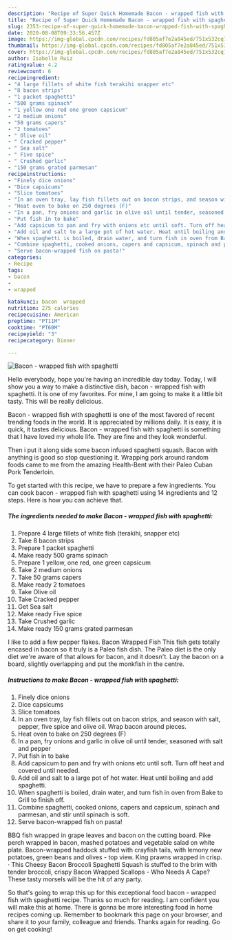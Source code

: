 ```yaml
---
description: "Recipe of Super Quick Homemade Bacon - wrapped fish with spaghetti"
title: "Recipe of Super Quick Homemade Bacon - wrapped fish with spaghetti"
slug: 2353-recipe-of-super-quick-homemade-bacon-wrapped-fish-with-spaghetti
date: 2020-08-08T09:33:56.457Z
image: https://img-global.cpcdn.com/recipes/fd805af7e2a845ed/751x532cq70/bacon-wrapped-fish-with-spaghetti-recipe-main-photo.jpg
thumbnail: https://img-global.cpcdn.com/recipes/fd805af7e2a845ed/751x532cq70/bacon-wrapped-fish-with-spaghetti-recipe-main-photo.jpg
cover: https://img-global.cpcdn.com/recipes/fd805af7e2a845ed/751x532cq70/bacon-wrapped-fish-with-spaghetti-recipe-main-photo.jpg
author: Isabelle Ruiz
ratingvalue: 4.2
reviewcount: 6
recipeingredient:
- "4 large fillets of white fish terakihi snapper etc"
- "8 bacon strips"
- "1 packet spaghetti"
- "500 grams spinach"
- "1 yellow one red one green capsicum"
- "2 medium onions"
- "50 grams capers"
- "2 tomatoes"
- " Olive oil"
- " Cracked pepper"
- " Sea salt"
- " Five spice"
- " Crushed garlic"
- "150 grams grated parmesan"
recipeinstructions:
- "Finely dice onions"
- "Dice capsicums"
- "Slice tomatoes"
- "In an oven tray, lay fish fillets out on bacon strips, and season with salt, pepper, five spice and olive oil. Wrap bacon around pieces."
- "Heat oven to bake on 250 degrees (F)"
- "In a pan, fry onions and garlic in olive oil until tender, seasoned with salt and pepper"
- "Put fish in to bake"
- "Add capsicum to pan and fry with onions etc until soft. Turn off heat and covered until needed."
- "Add oil and salt to a large pot of hot water. Heat until boiling and add spaghetti."
- "When spaghetti is boiled, drain water, and turn fish in oven from Bake to Grill to finish off."
- "Combine spaghetti, cooked onions, capers and capsicum, spinach and parmesan, and stir until spinach is soft."
- "Serve bacon-wrapped fish on pasta!"
categories:
- Recipe
tags:
- bacon
- 
- wrapped

katakunci: bacon  wrapped 
nutrition: 275 calories
recipecuisine: American
preptime: "PT11M"
cooktime: "PT60M"
recipeyield: "3"
recipecategory: Dinner

---
```



![Bacon - wrapped fish with spaghetti](https://img-global.cpcdn.com/recipes/fd805af7e2a845ed/751x532cq70/bacon-wrapped-fish-with-spaghetti-recipe-main-photo.jpg)

Hello everybody, hope you're having an incredible day today. Today, I will show you a way to make a distinctive dish, bacon - wrapped fish with spaghetti. It is one of my favorites. For mine, I am going to make it a little bit tasty. This will be really delicious.

Bacon - wrapped fish with spaghetti is one of the most favored of recent trending foods in the world. It is appreciated by millions daily. It is easy, it is quick, it tastes delicious. Bacon - wrapped fish with spaghetti is something that I have loved my whole life. They are fine and they look wonderful.

Then i put it along side some bacon infused spaghetti squash. Bacon with anything is good so stop questioning it. Wrapping pork around random foods came to me from the amazing Health-Bent with their Paleo Cuban Pork Tenderloin.


To get started with this recipe, we have to prepare a few ingredients. You can cook bacon - wrapped fish with spaghetti using 14 ingredients and 12 steps. Here is how you can achieve that.

<!--inarticleads1-->

##### The ingredients needed to make Bacon - wrapped fish with spaghetti:

1. Prepare 4 large fillets of white fish (terakihi, snapper etc)
1. Take 8 bacon strips
1. Prepare 1 packet spaghetti
1. Make ready 500 grams spinach
1. Prepare 1 yellow, one red, one green capsicum
1. Take 2 medium onions
1. Take 50 grams capers
1. Make ready 2 tomatoes
1. Take  Olive oil
1. Take  Cracked pepper
1. Get  Sea salt
1. Make ready  Five spice
1. Take  Crushed garlic
1. Make ready 150 grams grated parmesan


I like to add a few pepper flakes. Bacon Wrapped Fish This fish gets totally encased in bacon so it truly is a Paleo fish dish. The Paleo diet is the only diet we&#39;re aware of that allows for bacon, and it doesn&#39;t. Lay the bacon on a board, slightly overlapping and put the monkfish in the centre. 

<!--inarticleads2-->

##### Instructions to make Bacon - wrapped fish with spaghetti:

1. Finely dice onions
1. Dice capsicums
1. Slice tomatoes
1. In an oven tray, lay fish fillets out on bacon strips, and season with salt, pepper, five spice and olive oil. Wrap bacon around pieces.
1. Heat oven to bake on 250 degrees (F)
1. In a pan, fry onions and garlic in olive oil until tender, seasoned with salt and pepper
1. Put fish in to bake
1. Add capsicum to pan and fry with onions etc until soft. Turn off heat and covered until needed.
1. Add oil and salt to a large pot of hot water. Heat until boiling and add spaghetti.
1. When spaghetti is boiled, drain water, and turn fish in oven from Bake to Grill to finish off.
1. Combine spaghetti, cooked onions, capers and capsicum, spinach and parmesan, and stir until spinach is soft.
1. Serve bacon-wrapped fish on pasta!


BBQ fish wrapped in grape leaves and bacon on the cutting board. Pike perch wrapped in bacon, mashed potatoes and vegetable salad on white plate. Bacon-wrapped haddock stuffed with crayfish tails, with lemony new potatoes, green beans and olives - top view. King prawns wrapped in crisp. · This Cheesy Bacon Broccoli Spaghetti Squash is stuffed to the brim with tender broccoli, crispy Bacon Wrapped Scallops - Who Needs A Cape? These tasty morsels will be the hit of any party. 

So that's going to wrap this up for this exceptional food bacon - wrapped fish with spaghetti recipe. Thanks so much for reading. I am confident you will make this at home. There is gonna be more interesting food in home recipes coming up. Remember to bookmark this page on your browser, and share it to your family, colleague and friends. Thanks again for reading. Go on get cooking!

